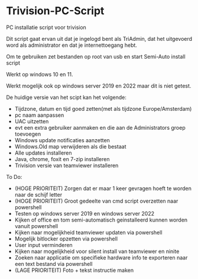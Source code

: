 # Trivision-PC-Script
PC installatie script voor trivision


Dit script gaat ervan uit dat je ingelogd bent als TriAdmin, dat het uitgevoerd word als administrator en dat je internettoegang hebt.

Om te gebruiken zet bestanden op root van usb en start Semi-Auto install script

Werkt op windows 10 en 11.

Werkt mogelijk ook op windows server 2019 en 2022 maar dit is niet getest.

De huidige versie van het scipt kan het volgende:

- Tijdzone, datum en tijd goed zetten(met als tijdzone Europe/Amsterdam)
- pc naam aanpassen
- UAC uitzetten
- evt een extra gebruiker aanmaken en die aan de Administrators groep toevoegen
- Windows update notificaties aanzetten
- Windows.Old map verwijderen als die bestaat
- Alle updates installeren
- Java, chrome, foxit en 7-zip installeren
- Trivision versie van teamviewer installeren


To Do:
- (HOGE PRIORITEIT) Zorgen dat er maar 1 keer gevragen hoeft te worden naar de schijf letter
- (HOGE PRIORITEIT) Groot gedeelte van cmd script overzetten naar powershell
- Testen op windows server 2019 en windows server 2022
- Kijken of office en tom semi-automatisch geinstalleerd kunnen worden vanuit powershell
- Kijken naar mogelijkheid teamviewer updaten via powershell
- Mogelijk bitlocker opzetten via powershell
- User input verminderen
- Kijken naar mogelijkheid voor silent install van teamviewer en ninite
- Zoeken naar applicatie om specifieke hardware info te exporteren naar een text bestand via powershell
- (LAGE PRIORITEIT) Foto + tekst instructie maken
